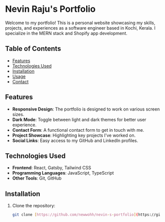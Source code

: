 # Nevin Raju's Portfolio

Welcome to my portfolio! This is a personal website showcasing my skills, projects, and experiences as a software engineer based in Kochi, Kerala. I specialize in the MERN stack and Shopify app development.

## Table of Contents

- [Features](#features)
- [Technologies Used](#technologies-used)
- [Installation](#installation)
- [Usage](#usage)
- [Contact](#contact)

## Features

- **Responsive Design**: The portfolio is designed to work on various screen sizes.
- **Dark Mode**: Toggle between light and dark themes for better user experience.
- **Contact Form**: A functional contact form to get in touch with me.
- **Project Showcase**: Highlighting key projects I've worked on.
- **Social Links**: Easy access to my GitHub and LinkedIn profiles.

## Technologies Used

- **Frontend**: React, Gatsby, Tailwind CSS
- **Programming Languages**: JavaScript, TypeScript
- **Other Tools**: Git, GitHub

## Installation

1. Clone the repository:

   ```bash
   git clone [https://github.com/newwohh/nevin-s-portfolio](https://github.com/newwohh/nevin-s-portfolio)
